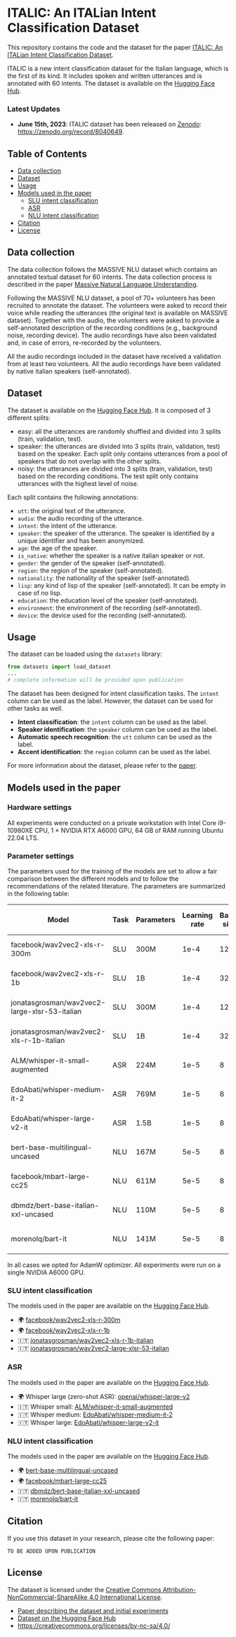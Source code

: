 # ITALIC: An ITALian Intent Classification Dataset

This repository contains the code and the dataset for the paper [ITALIC: An ITALian Intent Classification Dataset](#).

ITALIC is a new intent classification dataset for the Italian language, which is the first of its kind. It includes spoken and written utterances and is annotated with 60 intents. The dataset is available on the [Hugging Face Hub](#).

### Latest Updates

- **June 15th, 2023**: ITALIC dataset has been released on [Zenodo](https://zenodo.org/record/8040649): https://zenodo.org/record/8040649.

## Table of Contents

- [Data collection](#data-collection)
- [Dataset](#dataset)
- [Usage](#usage)
- [Models used in the paper](#models-used-in-the-paper)
  - [SLU intent classification](#slu-intent-classification)
  - [ASR](#asr)
  - [NLU intent classification](#nlu-intent-classification)
- [Citation](#citation)
- [License](#license)

## Data collection

The data collection follows the MASSIVE NLU dataset which contains an annotated textual dataset for 60 intents. The data collection process is described in the paper [Massive Natural Language Understanding](https://arxiv.org/abs/2204.08582).

Following the MASSIVE NLU dataset, a pool of 70+ volunteers has been recruited to annotate the dataset. The volunteers were asked to record their voice while reading the utterances (the original text is available on MASSIVE dataset). Together with the audio, the volunteers were asked to provide a self-annotated description of the recording conditions (e.g., background noise, recording device). The audio recordings have also been validated and, in case of errors, re-recorded by the volunteers.

All the audio recordings included in the dataset have received a validation from at least two volunteers. All the audio recordings have been validated by native italian speakers (self-annotated).

## Dataset

The dataset is available on the [Hugging Face Hub](#). It is composed of 3 different splits:
- easy: all the utterances are randomly shuffled and divided into 3 splits (train, validation, test).
- speaker: the utterances are divided into 3 splits (train, validation, test) based on the speaker. Each split only contains utterances from a pool of speakers that do not overlap with the other splits.
- noisy: the utterances are divided into 3 splits (train, validation, test) based on the recording conditions. The test split only contains utterances with the highest level of noise.

Each split contains the following annotations:
- `utt`: the original text of the utterance.
- `audio`: the audio recording of the utterance.
- `intent`: the intent of the utterance.
- `speaker`: the speaker of the utterance. The speaker is identified by a unique identifier and has been anonymized.
- `age`: the age of the speaker.
- `is_native`: whether the speaker is a native italian speaker or not.
- `gender`: the gender of the speaker (self-annotated).
- `region`: the region of the speaker (self-annotated).
- `nationality`: the nationality of the speaker (self-annotated).
- `lisp`: any kind of lisp of the speaker (self-annotated). It can be empty in case of no lisp.
- `education`: the education level of the speaker (self-annotated).
- `environment`: the environment of the recording (self-annotated). 
- `device`: the device used for the recording (self-annotated).


## Usage

The dataset can be loaded using the `datasets` library:

```python
from datasets import load_dataset
...
# complete information will be provided upon publication
```

The dataset has been designed for intent classification tasks. The `intent` column can be used as the label. However, the dataset can be used for other tasks as well. 

- **Intent classification**: the `intent` column can be used as the label.
- **Speaker identification**: the `speaker` column can be used as the label.
- **Automatic speech recognition**: the `utt` column can be used as the label.
- **Accent identification**: the `region` column can be used as the label.

For more information about the dataset, please refer to the [paper](#).


## Models used in the paper

### Hardware settings
All experiments were conducted on a private workstation with Intel Core i9-10980XE CPU, 1 $\times$ NVIDIA RTX A6000 GPU, 64 GB of RAM running Ubuntu 22.04 LTS.

### Parameter settings

The parameters used for the training of the models are set to allow a fair comparison between the different models and to follow the recommendations of the related literature. The parameters are summarized in the following table:

| Model | Task | Parameters | Learning rate | Batch size | Max epochs | Warmup | Weight decay | Avg. training time | Avg. inference time |
| --- | --- | --- | --- | --- | --- | --- | --- | --- | --- |
| facebook/wav2vec2-xls-r-300m | SLU | 300M | 1e-4 | 128 | 30 | 0.1 ratio | 0.01 | 9m 35s per epoch | 13ms per sample |
| facebook/wav2vec2-xls-r-1b | SLU | 1B | 1e-4 | 32 | 30 | 0.1 ratio | 0.01 | 21m 30s per epoch | 29ms per sample |
| jonatasgrosman/wav2vec2-large-xlsr-53-italian | SLU | 300M | 1e-4 | 128 | 30 | 0.1 ratio | 0.01 | 9m 35s per epoch | 13ms per sample |
| jonatasgrosman/wav2vec2-xls-r-1b-italian | SLU | 1B | 1e-4 | 32 | 30 | 0.1 ratio | 0.01 | 21m 30s per epoch | 29ms per sample |
| ALM/whisper-it-small-augmented | ASR | 224M | 1e-5 | 8 | 5 | 500 steps | 0.01 | 26m 30s per epoch | 25ms per sample |
| EdoAbati/whisper-medium-it-2 | ASR | 769M | 1e-5 | 8 | 5 | 500 steps | 0.01 | 49m per epoch | 94ms per sample |
| EdoAbati/whisper-large-v2-it | ASR | 1.5B | 1e-5 | 8 | 5 | 500 steps | 0.01 | 1h 17m per epoch | 238ms per sample |
| bert-base-multilingual-uncased | NLU | 167M | 5e-5 | 8 | 5 | 500 steps | 0.01 | 1m 22s per epoch | 1.5ms per sample |
| facebook/mbart-large-cc25 | NLU | 611M | 5e-5 | 8 | 5 | 500 steps | 0.01 | 7m 53s per epoch | 4.7ms per sample |
| dbmdz/bert-base-italian-xxl-uncased | NLU | 110M | 5e-5 | 8 | 5 | 500 steps | 0.01 | 1m 30s per epoch | 1.4ms per sample |
| morenolq/bart-it | NLU | 141M | 5e-5 | 8 | 5 | 500 steps | 0.01 | 1m 54s per epoch | 1.9 ms per sample |

In all cases we opted for AdamW optimizer. All experiments were run on a single NVIDIA A6000 GPU.


### SLU intent classification

The models used in the paper are available on the [Hugging Face Hub](https://huggingface.co/models).

- 🌍 [facebook/wav2vec2-xls-r-300m](https://huggingface.co/facebook/wav2vec2-xls-r-300m)
- 🌍 [facebook/wav2vec2-xls-r-1b](https://huggingface.co/facebook/wav2vec2-xls-r-1b)
- 🇮🇹 [jonatasgrosman/wav2vec2-xls-r-1b-italian](https://huggingface.co/jonatasgrosman/wav2vec2-xls-r-1b-italian)
- 🇮🇹 [jonatasgrosman/wav2vec2-large-xlsr-53-italian](https://huggingface.co/jonatasgrosman/wav2vec2-large-xlsr-53-italian)

### ASR

The models used in the paper are available on the [Hugging Face Hub](https://huggingface.co/models).

- 🌍 Whisper large (zero-shot ASR): [openai/whisper-large-v2](https://huggingface.co/openai/whisper-large-v2)
- 🇮🇹 Whisper small: [ALM/whisper-it-small-augmented](https://huggingface.co/ALM/whisper-it-small-augmented)
- 🇮🇹 Whisper medium: [EdoAbati/whisper-medium-it-2](https://huggingface.co/EdoAbati/whisper-medium-it-2)
- 🇮🇹 Whisper large: [EdoAbati/whisper-large-v2-it](https://huggingface.co/EdoAbati/whisper-large-v2-it)

### NLU intent classification

The models used in the paper are available on the [Hugging Face Hub](https://huggingface.co/models).

- 🌍 [bert-base-multilingual-uncased](https://huggingface.co/bert-base-multilingual-uncased)
- 🌍 [facebook/mbart-large-cc25](https://huggingface.co/facebook/mbart-large-cc25)
- 🇮🇹 [dbmdz/bert-base-italian-xxl-uncased](https://huggingface.co/dbmdz/bert-base-italian-xxl-uncased)
- 🇮🇹 [morenolq/bart-it](https://huggingface.co/morenolq/bart-it)

## Citation

If you use this dataset in your research, please cite the following paper:

```
TO BE ADDED UPON PUBLICATION
```

## License

The dataset is licensed under the [Creative Commons Attribution-NonCommercial-ShareAlike 4.0 International License](https://creativecommons.org/licenses/by-nc-sa/4.0/).

- [Paper describing the dataset and initial experiments](#)
- [Dataset on the Hugging Face Hub](#)
- https://creativecommons.org/licenses/by-nc-sa/4.0/
